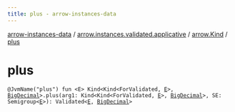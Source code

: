 ```yaml
---
title: plus - arrow-instances-data
---
```


[arrow-instances-data](../../index.html) / [arrow.instances.validated.applicative](../index.html) / [arrow.Kind](index.html) / [plus](./plus.html)

# plus

`@JvmName("plus") fun <E> Kind<Kind<ForValidated, `[`E`](plus.html#E)`>, `[`BigDecimal`](http://docs.oracle.com/javase/6/docs/api/java/math/BigDecimal.html)`>.plus(arg1: Kind<Kind<ForValidated, `[`E`](plus.html#E)`>, `[`BigDecimal`](http://docs.oracle.com/javase/6/docs/api/java/math/BigDecimal.html)`>, SE: Semigroup<`[`E`](plus.html#E)`>): Validated<`[`E`](plus.html#E)`, `[`BigDecimal`](http://docs.oracle.com/javase/6/docs/api/java/math/BigDecimal.html)`>`